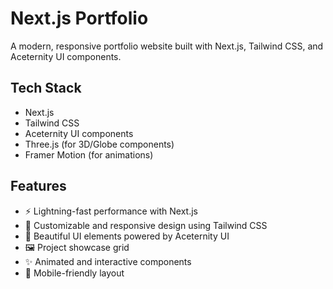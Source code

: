 # Next.js Portfolio 

A modern, responsive portfolio website built with Next.js, Tailwind CSS, and Aceternity UI components.

## Tech Stack

- Next.js
- Tailwind CSS
- Aceternity UI components
- Three.js (for 3D/Globe components)
- Framer Motion (for animations)


## Features

- ⚡ Lightning-fast performance with Next.js
- 🎨 Customizable and responsive design using Tailwind CSS
- 🧩 Beautiful UI elements powered by Aceternity UI
- 🖼️ Project showcase grid
- ✨ Animated and interactive components
- 📱 Mobile-friendly layout